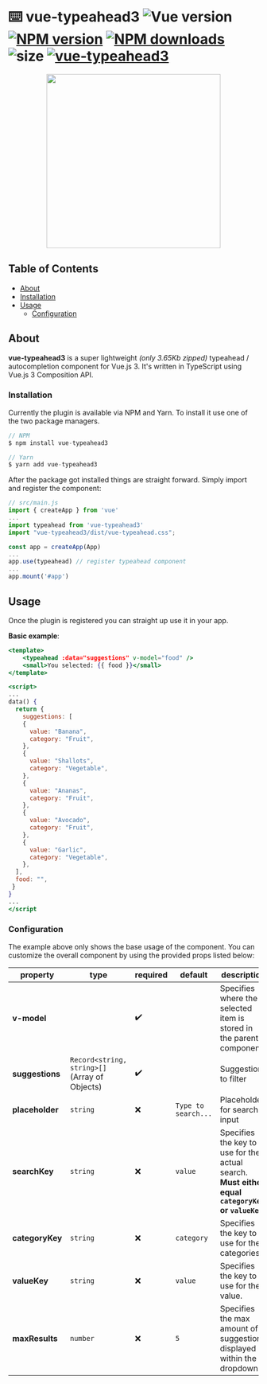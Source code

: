 # ⌨️ vue-typeahead3 ![Vue version](https://img.shields.io/badge/vue-3.2.6-brightgreen.svg) [![NPM version](https://img.shields.io/npm/v/vue-typeahead3.svg)](https://npmjs.com/package/vue-typeahead3) [![NPM downloads](https://img.shields.io/npm/dm/vue-typeahead3.svg)](https://npmjs.com/package/vue-typeahead3) ![size](https://img.shields.io/bundlephobia/min/vue-typeahead3) [![vue-typeahead3](https://circleci.com/gh/MrDeerly/vue-typeahead3.svg?style=svg)](https://circleci.com/gh/MrDeerly/vue-typeahead3)

<div align="center">
<img src="https://s9.gifyu.com/images/typeahead.gif" width="350">
</div>

## Table of Contents

- [About](#sectionAbout)
- [Installation](#sectionInstall)
- [Usage](#sectionUsage)
  - [Configuration](#sectionConfiguration)

## About

<a name="sectionAbout"/>

**vue-typeahead3** is a super lightweight _(only 3.65Kb zipped)_ typeahead / autocompletion component for Vue.js 3. It's written in TypeScript using Vue.js 3 Composition API.

### Installation

<a name="sectionInstall"/>
Currently the plugin is available via NPM and Yarn. To install it use one of the two package managers.

```javascript
// NPM
$ npm install vue-typeahead3

// Yarn
$ yarn add vue-typeahead3
```

After the package got installed things are straight forward. Simply import and register the component:

```javascript
// src/main.js
import { createApp } from 'vue'
...
import typeahead from 'vue-typeahead3'
import "vue-typeahead3/dist/vue-typeahead.css";

const app = createApp(App)
...
app.use(typeahead) // register typeahead component
...
app.mount('#app')
```

## Usage

<a name="sectionUsage"/>

Once the plugin is registered you can straight up use it in your app.

**Basic example**:

```jsx
<template>
    <typeahead :data="suggestions" v-model="food" />
    <small>You selected: {{ food }}</small>
</template>

<script>
...
data() {
  return {
    suggestions: [
    {
      value: "Banana",
      category: "Fruit",
    },
    {
      value: "Shallots",
      category: "Vegetable",
    },
    {
      value: "Ananas",
      category: "Fruit",
    },
    {
      value: "Avocado",
      category: "Fruit",
    },
    {
      value: "Garlic",
      category: "Vegetable",
    },
  ],
  food: "",
 }
}
...
</script
```

### Configuration

<a name="sectionConfiguration"/>
The example above only shows the base usage of the component. You can customize the overall component by using the provided props listed below:

| property        | type                                          | required           | default             | description                                                                                             |
| --------------- | --------------------------------------------- | ------------------ | ------------------- | ------------------------------------------------------------------------------------------------------- |
| **v-model**     |                                               | :heavy_check_mark: |                     | Specifies where the selected item is stored in the parent component.                                    |
| **suggestions** | `Record<string, string>[]` (Array of Objects) | :heavy_check_mark: |                     | Suggestions to filter                                                                                   |
| **placeholder** | `string`                                      | :x:                | `Type to search...` | Placeholder for search input                                                                            |
| **searchKey**   | `string`                                      | :x:                | `value`             | Specifies the key to use for the actual search. <br/> **Must either equal `categoryKey` or `valueKey`** |
| **categoryKey** | `string`                                      | :x:                | `category`          | Specifies the key to use for the categories.                                                            |
| **valueKey**    | `string`                                      | :x:                | `value`             | Specifies the key to use for the value.                                                                 |
| **maxResults**  | `number`                                      | :x:                | `5`                 | Specifies the max amount of suggestions displayed within the dropdown.                                  |
